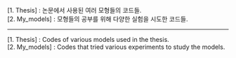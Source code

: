 [1. Thesis] : 논문에서 사용된 여러 모형들의 코드들. <br>
[2. My_models] : 모형들의 공부를 위해 다양한 실험을 시도한 코드들. 

---------------------------------------------------------------

[1. Thesis] : Codes of various models used in the thesis. <br>
[2. My_models] : Codes that tried various experiments to study the models.

